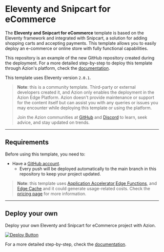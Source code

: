 # Eleventy and Snipcart for eCommerce

The **Eleventy and Snipcart for eCommerce** template is based on the Eleventy framework and integrated with Snipcart, a solution for adding shopping carts and accepting payments. This template allows you to easily deploy an e-commerce or online store with fully functional capabilities.

This repository is an example of the new GitHub repository created during the deployment. For a more detailed step-by-step to deploy this template through Azion's platform, check the [documentation](https://www.azion.com/en/documentation/products/guides/eleventy-ecommerce-collection/).

This template uses Eleventy version `2.0.1`.

> **Note**: this is a community template. Third-party or external developers created it, and Azion only enables the deployment in the Azion Edge Platform. Azion doesn't provide maintenance or support for the content itself but can assist you with any queries or issues you may encounter while deploying this template or using the platform.
>
> Join the Azion communities at [GitHub](https://github.com/aziontech) and [Discord](https://discord.com/channels/1112754829878624390/1113104727979348008) to learn, seek advice, and stay updated on trends.

---

## Requirements

Before using this template, you need to:

- Have a [GitHub account](https://github.com/signup).
  - Every push will be deployed automatically to the main branch in this repository to keep your project updated.

> **Note**: this template uses [Application Accelerator](https://www.azion.com/en/documentation/products/build/edge-application/application-accelerator/),[Edge Functions](https://www.azion.com/en/documentation/products/build/edge-application/edge-functions/), and [Edge Cache](https://www.azion.com/en/documentation/products/build/edge-application/edge-cache/) and it could generate usage-related costs. Check the [pricing page](https://www.azion.com/en/pricing/) for more information.

---

## Deploy your own

Deploy your own Eleventy and Snipcart for eCommerce project with Azion.

[![Deploy Button](/static/button.png)](https://console.azion.com/create/azion-community/eleventy-snipcart-for-ecommerce "Deploy with Azion")

For a more detailed step-by-step, check the [documentation](https://www.azion.com/en/documentation/products/guides/eleventy-ecommerce-collection/).

